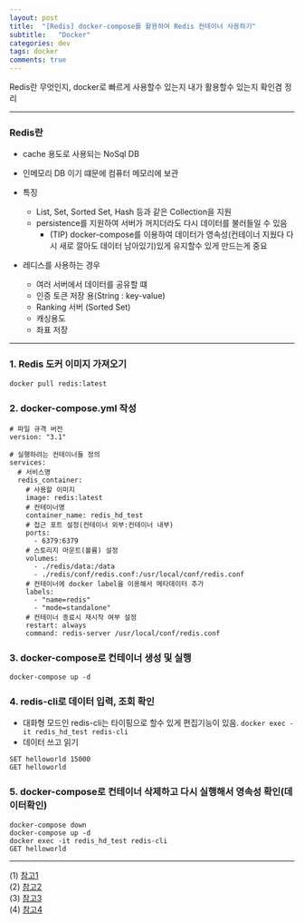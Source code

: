```yaml
---
layout: post
title:  "[Redis] docker-compose를 활용하여 Redis 컨테이너 사용하기"
subtitle:   "Docker"
categories: dev
tags: docker
comments: true
---
```


Redis란 무엇인지, docker로 빠르게 사용할수 있는지 내가 활용할수 있는지 확인겸 정리

---

### Redis란
- cache 용도로 사용되는 NoSql DB
- 인메모리 DB 이기 떄문에 컴퓨터 메모리에 보관
  
- 특징
    - List, Set, Sorted Set, Hash 등과 같은 Collection을 지원
    - persistence를 지원하여 서버가 꺼지더라도 다시 데이터를 불러들일 수 있음
        - (TIP) docker-compose를 이용하여 데이터가 영속성(컨테이너 지웠다 다시 새로 깔아도 데이터 남아있기)있게 유지할수 있게 만드는게 중요
  
- 레디스를 사용하는 경우
    - 여러 서버에서 데이터를 공유할 떄
    - 인증 토큰 저장 용(String : key-value)
    - Ranking 서버 (Sorted Set)
    - 캐싱용도
    - 좌표 저장
---

### 1. Redis 도커 이미지 가져오기
```docker pull redis:latest```
  
### 2. docker-compose.yml 작성
```
# 파일 규격 버전
version: "3.1"

# 실행하려는 컨테이너들 정의
services:  
  # 서비스명
  redis_container:
    # 사용할 이미지
    image: redis:latest
    # 컨테이너명
    container_name: redis_hd_test
    # 접근 포트 설정(컨테이너 외부:컨테이너 내부)
    ports:
      - 6379:6379
    # 스토리지 마운트(볼륨) 설정
    volumes:
      - ./redis/data:/data
      - ./redis/conf/redis.conf:/usr/local/conf/redis.conf
    # 컨테이너에 docker label을 이용해서 메타데이터 추가
    labels:
      - "name=redis"
      - "mode=standalone"
    # 컨테이너 종료시 재시작 여부 설정
    restart: always
    command: redis-server /usr/local/conf/redis.conf
```
  
### 3. docker-compose로 컨테이너 생성 및 실행
```docker-compose up -d```
  
### 4. redis-cli로 데이터 입력, 조회 확인
- 대화형 모드인 redis-cli는 타이핑으로 할수 있게 편집기능이 있음.
```docker exec -it redis_hd_test redis-cli```
- 데이터 쓰고 읽기
```
SET helloworld 15000 
GET helloworld
```
  
### 5. docker-compose로 컨테이너 삭제하고 다시 실행해서 영속성 확인(데이터확인)
```
docker-compose down
docker-compose up -d
docker exec -it redis_hd_test redis-cli
GET helloworld
```

---
(1) [참고1](https://redis.io/docs/ui/cli/)  
(2) [참고2](https://soyoung-new-challenge.tistory.com/m/117)  
(3) [참고3](https://bskyvision.com/entry/docker-docker-compose%EB%A1%9C-Redis-%EC%BB%A8%ED%85%8C%EC%9D%B4%EB%84%88-%EC%8B%A4%ED%96%89%ED%95%98%EA%B8%B0)  
(4) [참고4](https://jungwoong.tistory.com/87)